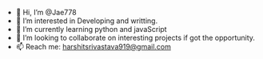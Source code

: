 - 👋 Hi, I’m @Jae778
- 👀 I’m interested in Developing and writting.
- 🌱 I’m currently learning python and javaScript
- 💞️ I’m looking to collaborate on interesting projects if got the opportunity.
- 📫 Reach me: harshitsrivastava919@gmail.com

<!---
Jae778/Jae778 is a ✨ special ✨ repository because its `README.md` (this file) appears on your GitHub profile.
You can click the Preview link to take a look at your changes.
--->
